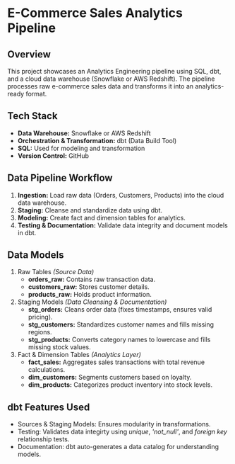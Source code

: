 # E-Commerce Sales Analytics Pipeline
## Overview
This project showcases an Analytics Engineering pipeline using SQL, dbt, and a cloud data warehouse (Snowflake or AWS Redshift). The pipeline processes raw e-commerce sales data and transforms it into an analytics-ready format.
## Tech Stack
+ **Data Warehouse:** Snowflake or AWS Redshift
+ **Orchestration & Transformation:** dbt (Data Build Tool)
+ **SQL:** Used for modeling and transformation
+ **Version Control:** GitHub
## Data Pipeline Workflow
1. **Ingestion:** Load raw data (Orders, Customers, Products) into the cloud data warehouse.
2. **Staging:** Cleanse and standardize data using dbt.
3. **Modeling:** Create fact and dimension tables for analytics.
4. **Testing & Documentation:** Validate data integrity and document models in dbt.
## Data Models
1. Raw Tables _(Source Data)_
    - **orders_raw:** Contains raw transaction data.
    - **customers_raw:** Stores customer details.
    - **products_raw:** Holds product information.
2. Staging Models _(Data Cleansing & Documentation)_
    - **stg_orders:** Cleans order data (fixes timestamps, ensures valid pricing).
    - **stg_customers:** Standardizes customer names and fills missing regions.
    - **stg_products:** Converts category names to lowercase and fills missing stock values.
3. Fact & Dimension Tables _(Analytics Layer)_
    - **fact_sales:** Aggregates sales transactions with total revenue calculations.
    - **dim_customers:** Segments customers based on loyalty.
    - **dim_products:** Categorizes product inventory into stock levels.
## dbt Features Used
+ Sources & Staging Models: Ensures modularity in transformations.
+ Testing: Validates data integirty using _unique_, _'not_null'_, and _foreign key_ relationship tests.
+ Documentation: dbt auto-generates a data catalog for understanding models.

